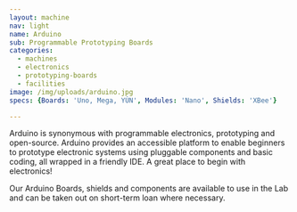 ```yaml
---
layout: machine
nav: light
name: Arduino
sub: Programmable Prototyping Boards
categories:
  - machines
  - electronics
  - prototyping-boards
  - facilities
image: /img/uploads/arduino.jpg
specs: {Boards: 'Uno, Mega, YÚN', Modules: 'Nano', Shields: 'XBee'}

---
```


Arduino is synonymous with programmable electronics, prototyping and open-source. Arduino provides an accessible platform to enable beginners to prototype electronic systems using pluggable components and basic coding, all wrapped in a friendly IDE. A great place to begin with electronics!

Our Arduino Boards, shields and components are available to use in the Lab and can be taken out on short-term loan where necessary.
